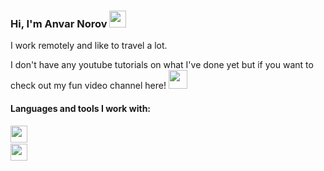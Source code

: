 ### Hi, I'm Anvar Norov <img src="https://encrypted-tbn0.gstatic.com/images?q=tbn:ANd9GcQGRCYrAn6pjRzUHRm2cFD4QPy6abTkY7j2dff6WHzmzSEGTd3jYucTkj_RR6gCHK_9WDE&usqp=CAU" width="27px">

I work remotely and like to travel a lot. <br />

I don't have any youtube tutorials on what I've done yet but if you want to check out my fun video channel here! <a href="https://www.youtube.com/channel/UCPQ3FAImgMI2qjL2n_Z233Q"> <img src="https://vectorseek.com/wp-content/uploads/2022/02/Youtube-Icon-Logo-Vector.jpg" width="30px"></a>
#### Languages and tools I work with:
<code><img src="https://www.freepnglogos.com/uploads/html5-logo-png/html5-logo-html-icons-download-14.png" width="27px"><code>
<code><img src="https://encrypted-tbn0.gstatic.com/images?q=tbn:ANd9GcSvYHeT1bewB9tAr9ZqOnBmDGwzrtVsKrpgIRDNjfOcFiYsemGheab07Bgo6bIGBFVLSDA&usqp=CAU" width="27px"><code>
